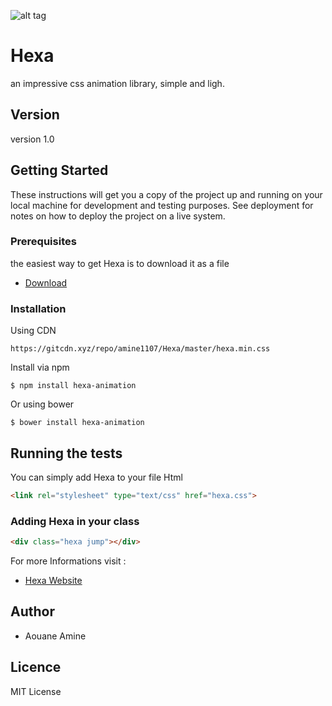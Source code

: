 ![alt tag](https://amine1107.github.io/Hexa/assets/logo.png)
# Hexa
an impressive css animation library, simple and ligh.
## Version 
version 1.0
## Getting Started 
These instructions will get you a copy of the project up and running on your local machine for development and testing purposes. See deployment for notes on how to deploy the project on a live system.

### Prerequisites

the easiest way to get Hexa is to download it as a file
* [Download](https://amine1107.github.io/Hexa/assets/hexa.css)
### Installation
Using CDN
```
https://gitcdn.xyz/repo/amine1107/Hexa/master/hexa.min.css
```
Install via npm 
```
$ npm install hexa-animation
```
Or using bower
```
$ bower install hexa-animation
```

## Running the tests
You can simply add Hexa to your file Html
```html
<link rel="stylesheet" type="text/css" href="hexa.css"> 
```
### Adding Hexa in your class 
```html
<div class="hexa jump"></div>
```
For more Informations visit : 
* [Hexa Website](https://amine1107.github.io/Hexa/)
## Author
* Aouane Amine

## Licence 
MIT License
